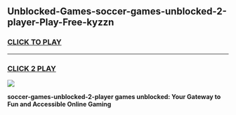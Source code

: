 
## Unblocked-Games-soccer-games-unblocked-2-player-Play-Free-kyzzn
<h3>
<a href="https://premium76.site?title=soccer-games-unblocked-2-player&ref=10A">CLICK TO PLAY</a></h3>
<hr>

<h3>
<a href="https://premium76.site?title=soccer-games-unblocked-2-player&ref=10A">CLICK 2 PLAY</a>
  
</h3>

<a href="https://premium76.site?title=soccer-games-unblocked-2-player&ref=10A"><img src="https://clearcache.store/games.png"></a>


**soccer-games-unblocked-2-player games unblocked: Your Gateway to Fun and Accessible Online Gaming**
